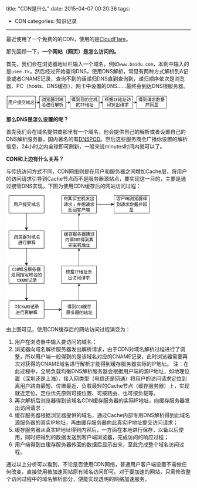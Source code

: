 title: "CDN是什么"
date: 2015-04-07 00:20:36
tags: 
- CDN
categories: 知识记录
---
最近使用了一个免费的的CDN，使用的是[CloudFlare][1]。

那先回顾一下，**一个网站（网页）是怎么访问的。**

首先，我们会在浏览器地址栏输入一个域名，例如`www.baidu.com`，本例中输入的是`usee.tk`，然后经过开始查询DNS，使用DNS解析，常见有两种方式解析到A记录或者CNAME记录，查询不到的话递归DNS直到查询到，递归顺序依次是浏览器、PC（hosts、DNS缓存）、网卡中设置的DNS……最终会到达DNS根服务器。

![cdn-http][2] 



**那么DNS是怎么设置的呢？**

首先我们会在域名提供商那里有一个域名，他会提供自己的解析或者设置自己的DNS解析服务器，国内著名的有[DNSPOD][3]。然后这些服务商会广播你设置的解析信息，24小时之内全球即可刷新，一般来说minutes时间内就可以了。

**CDN和上边有什么关系？**

与传统访问方式不同，CDN网络则是在用户和服务器之间增加Cache层，将用户的访问请求引导到Cache节点而不是服务器源站点，要实现这一目的，主要是通过接管DNS实现，下图为使用CDN缓存后的网站访问过程：

![cdn-now][4]

由上图可见，使用CDN缓存后的网站访问过程演变为：

1.  用户在浏览器中输入要访问的域名； 
2.  浏览器向域名解析服务器发出解析请求，由于CDN对域名解析过程进行了调整，所以用户端一般得到的是该域名对应的CNAME记录，此时浏览器需要再次对获得的CNAME域名进行解析才能得到缓存服务器实际的IP地址。
注：在此过程中，全局负载均衡DNS解析服务器会根据用户端的源IP地址，如地理位置（深圳还是上海）、接入网类型（电信还是网通）将用户的访问请求定位到离用户路由最短、位置最近、负载最轻的Cache节点（缓存服务器）上，实现就近定位。定位优先原则可按位置、可按路由、也可按负载等。 
3. 再次解析后浏览器得到该域名CDN缓存服务器的实际IP地址，向缓存服务器发出访问请求； 
4.  缓存服务器根据浏览器提供的域名，通过Cache内部专用DNS解析得到此域名源服务器的真实IP地址，再由缓存服务器向此真实IP地址提交访问请求； 
5.  缓存服务器从真实IP地址得到内容后，一方面在本地进行保存，以备以后使用，同时把得到的数据发送到客户端浏览器，完成访问的响应过程； 
6.  用户端得到由缓存服务器传回的数据后显示出来，至此完成整个域名访问过程。

通过以上分析可以看到，不论是否使用CDN网络，普通用户客户端设置不需做任何改变，直接使用被加速网站原有域名访问即可。对于要加速的网站，只需修改整个访问过程中的域名解析部分，便能实现透明的网络加速服务。 




[1]:https://www.cloudflare.com
 
[2]:/images/cdn-http.gif
 
[3]:https://www.dnspod.com

[4]:/images/cdn-now.gif
